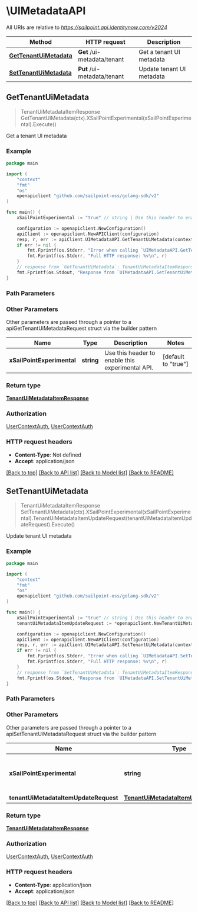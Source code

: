 # \UIMetadataAPI

All URIs are relative to *https://sailpoint.api.identitynow.com/v2024*

Method | HTTP request | Description
------------- | ------------- | -------------
[**GetTenantUiMetadata**](UIMetadataAPI.md#GetTenantUiMetadata) | **Get** /ui-metadata/tenant | Get a tenant UI metadata
[**SetTenantUiMetadata**](UIMetadataAPI.md#SetTenantUiMetadata) | **Put** /ui-metadata/tenant | Update tenant UI metadata



## GetTenantUiMetadata

> TenantUiMetadataItemResponse GetTenantUiMetadata(ctx).XSailPointExperimental(xSailPointExperimental).Execute()

Get a tenant UI metadata



### Example

```go
package main

import (
    "context"
    "fmt"
    "os"
    openapiclient "github.com/sailpoint-oss/golang-sdk/v2"
)

func main() {
    xSailPointExperimental := "true" // string | Use this header to enable this experimental API. (default to "true")

    configuration := openapiclient.NewConfiguration()
    apiClient := openapiclient.NewAPIClient(configuration)
    resp, r, err := apiClient.UIMetadataAPI.GetTenantUiMetadata(context.Background()).XSailPointExperimental(xSailPointExperimental).Execute()
    if err != nil {
        fmt.Fprintf(os.Stderr, "Error when calling `UIMetadataAPI.GetTenantUiMetadata``: %v\n", err)
        fmt.Fprintf(os.Stderr, "Full HTTP response: %v\n", r)
    }
    // response from `GetTenantUiMetadata`: TenantUiMetadataItemResponse
    fmt.Fprintf(os.Stdout, "Response from `UIMetadataAPI.GetTenantUiMetadata`: %v\n", resp)
}
```

### Path Parameters



### Other Parameters

Other parameters are passed through a pointer to a apiGetTenantUiMetadataRequest struct via the builder pattern


Name | Type | Description  | Notes
------------- | ------------- | ------------- | -------------
 **xSailPointExperimental** | **string** | Use this header to enable this experimental API. | [default to &quot;true&quot;]

### Return type

[**TenantUiMetadataItemResponse**](TenantUiMetadataItemResponse.md)

### Authorization

[UserContextAuth](../README.md#UserContextAuth), [UserContextAuth](../README.md#UserContextAuth)

### HTTP request headers

- **Content-Type**: Not defined
- **Accept**: application/json

[[Back to top]](#) [[Back to API list]](../README.md#documentation-for-api-endpoints)
[[Back to Model list]](../README.md#documentation-for-models)
[[Back to README]](../README.md)


## SetTenantUiMetadata

> TenantUiMetadataItemResponse SetTenantUiMetadata(ctx).XSailPointExperimental(xSailPointExperimental).TenantUiMetadataItemUpdateRequest(tenantUiMetadataItemUpdateRequest).Execute()

Update tenant UI metadata



### Example

```go
package main

import (
    "context"
    "fmt"
    "os"
    openapiclient "github.com/sailpoint-oss/golang-sdk/v2"
)

func main() {
    xSailPointExperimental := "true" // string | Use this header to enable this experimental API. (default to "true")
    tenantUiMetadataItemUpdateRequest := *openapiclient.NewTenantUiMetadataItemUpdateRequest() // TenantUiMetadataItemUpdateRequest | 

    configuration := openapiclient.NewConfiguration()
    apiClient := openapiclient.NewAPIClient(configuration)
    resp, r, err := apiClient.UIMetadataAPI.SetTenantUiMetadata(context.Background()).XSailPointExperimental(xSailPointExperimental).TenantUiMetadataItemUpdateRequest(tenantUiMetadataItemUpdateRequest).Execute()
    if err != nil {
        fmt.Fprintf(os.Stderr, "Error when calling `UIMetadataAPI.SetTenantUiMetadata``: %v\n", err)
        fmt.Fprintf(os.Stderr, "Full HTTP response: %v\n", r)
    }
    // response from `SetTenantUiMetadata`: TenantUiMetadataItemResponse
    fmt.Fprintf(os.Stdout, "Response from `UIMetadataAPI.SetTenantUiMetadata`: %v\n", resp)
}
```

### Path Parameters



### Other Parameters

Other parameters are passed through a pointer to a apiSetTenantUiMetadataRequest struct via the builder pattern


Name | Type | Description  | Notes
------------- | ------------- | ------------- | -------------
 **xSailPointExperimental** | **string** | Use this header to enable this experimental API. | [default to &quot;true&quot;]
 **tenantUiMetadataItemUpdateRequest** | [**TenantUiMetadataItemUpdateRequest**](TenantUiMetadataItemUpdateRequest.md) |  | 

### Return type

[**TenantUiMetadataItemResponse**](TenantUiMetadataItemResponse.md)

### Authorization

[UserContextAuth](../README.md#UserContextAuth), [UserContextAuth](../README.md#UserContextAuth)

### HTTP request headers

- **Content-Type**: application/json
- **Accept**: application/json

[[Back to top]](#) [[Back to API list]](../README.md#documentation-for-api-endpoints)
[[Back to Model list]](../README.md#documentation-for-models)
[[Back to README]](../README.md)

